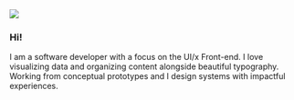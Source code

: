<img src="https://media-exp1.licdn.com/dms/image/C4D16AQFJskAojFY9Gg/profile-displaybackgroundimage-shrink_350_1400/0/1616189408432?e=1621468800&v=beta&t=lVnZIEV2YEuqjcy-dHcDWzGdFkB1VV6cYpuh_JvgR7g">

### Hi!

I am a software developer with a focus on the UI/x Front-end. I love visualizing data and organizing content alongside beautiful typography. Working from conceptual prototypes and I design systems with impactful experiences. 

<!--
**joeldom/joeldom** is a ✨ _special_ ✨ repository because its `README.md` (this file) appears on your GitHub profile.

Here are some ideas to get you started:

- 🔭 I’m currently working on ...
- 🌱 I’m currently learning ...
- 👯 I’m looking to collaborate on ...
- 🤔 I’m looking for help with ...
- 💬 Ask me about ...
- 📫 How to reach me: ...
- 😄 Pronouns: ...
- ⚡ Fun fact: ...
-->
